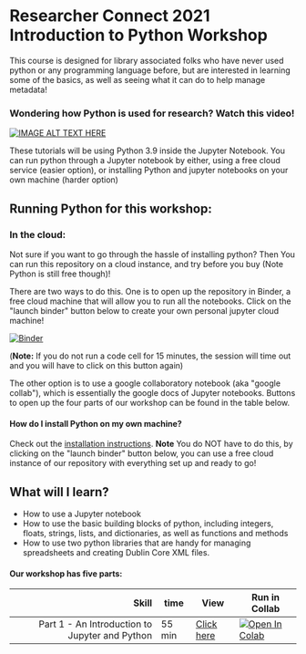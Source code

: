 
# Researcher Connect 2021 Introduction to Python Workshop 

This course is designed for library associated folks who have never used python or any programming language before, but are interested in learning some of the basics, as well as seeing what it can do to help manage metadata!

### Wondering how Python is used for research? Watch this video!
[![IMAGE ALT TEXT HERE](https://img.youtube.com/vi/VimJQ-mIAik/0.jpg)](https://youtu.be/VimJQ-mIAik)

These tutorials will be using Python 3.9 inside the Jupyter Notebook. You can run python through a Jupyter notebook by either, using a free cloud service (easier option), or installing Python and jupyter notebooks on your own machine (harder option)


## Running Python for this workshop:

### In the cloud:

Not sure if you want to go through the hassle of installing python? Then You can run this repository on a cloud instance, and try before you buy (Note Python is still free though)!

There are two ways to do this. One is to open up the repository in Binder, a free cloud machine that will allow you to run all the notebooks. Click on the "launch binder" button below to create your own personal jupyter cloud machine! 

[![Binder](https://mybinder.org/badge_logo.svg)](https://mybinder.org/v2/gh/sailngarbwm/res_connect_2021_python/HEAD
)

(**Note:** If you do not run a code cell for 15 minutes, the session will time out and you will have to click on this button again)

The other option is to use a google collaboratory notebook (aka "google collab"), which is essentially the google docs of Jupyter notebooks. Buttons to open up the four parts of our workshop can be found in the table below.

<h4> How do I install Python on my own machine? </h4>

Check out the [installation instructions](Python_Installation.md). **Note** You do NOT have to do this, by clicking on the "launch binder" button below, you can use a free cloud instance of our repository with everything set up and ready to go!



## What will I learn? 
- How to use a Jupyter notebook
- How to use the basic building blocks of python, including integers, floats, strings, lists, and dictionaries, as well as functions and methods
- How to use two python libraries that are handy for managing spreadsheets and creating Dublin Core XML files.

<h4> Our workshop has five parts: </h4>

|**Skill**|**time**|**View**|**Run in Collab**|
|---:|---|---|---|
|Part 1 - An Introduction to Jupyter and Python|55 min|[Click here ](https://github.com/sailngarbwm/VALA-Tech-camp-2021-Intro-to-Python/blob/main/Part%201%20-%20An%20Introduction%20to%20Jupyter%20and%20Python.ipynb)|[![Open In Colab](https://colab.research.google.com/assets/colab-badge.svg)](https://colab.research.google.com/github/sailngarbwm/res_connect_2021_python/blob/main/Part%201%20-%20An%20Introduction%20to%20Jupyter%20and%20Python.ipynb)|






